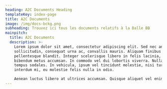 ```yaml
---
heading: A2C Documents Heading
templateKey: index-page
title: A2C Documents
image: /img/docs-bckg.png
subheading: Trouvez ici tous les documents relatifs à la Dalle BB
mainpitch:
  title: A2C Documents
  description: >-
    Lorem ipsum dolor sit amet, consectetur adipiscing elit. Sed nec ante
    sollicitudin, consequat urna ac, convallis mauris. Aliquam finibus sed diam
    pellentesque blandit. Integer scelerisque libero in felis lacinia, sed
    bibendum metus accumsan. In commodo vel dui lobortis viverra. Nullam finibus
    tempus sodales. In vehicula, ipsum vel tincidunt molestie, nisi turpis
    interdum mi, eu molestie felis nulla in odio. 

    Aenean luctus libero at ultrices accumsan. Quisque aliquet vel enim a tincidunt. Cras sed ligula dolor. Duis ullamcorper elementum dapibus. Lorem ipsum dolor sit amet, consectetur adipiscing elit. Suspendisse feugiat placerat orci vel ullamcorper. Phasellus rhoncus tellus et lectus tincidunt mollis. Cras volutpat dolor eget efficitur tempor. Vestibulum non consequat felis.
---
```


